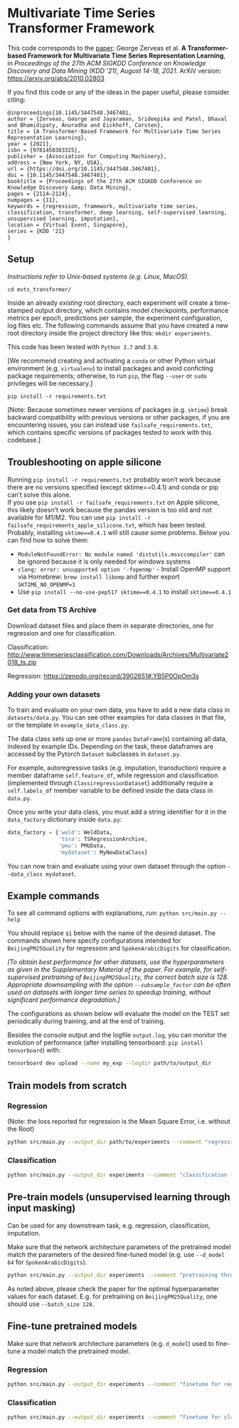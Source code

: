 # Multivariate Time Series Transformer Framework

This code corresponds to the [paper](https://dl.acm.org/doi/10.1145/3447548.3467401): George Zerveas et al. **A Transformer-based Framework for Multivariate Time Series Representation Learning**, in _Proceedings of the 27th ACM SIGKDD Conference on Knowledge Discovery and Data Mining (KDD '21), August 14-18, 2021_.
ArXiV version: https://arxiv.org/abs/2010.02803

If you find this code or any of the ideas in the paper useful, please consider citing:
```buildoutcfg
@inproceedings{10.1145/3447548.3467401,
author = {Zerveas, George and Jayaraman, Srideepika and Patel, Dhaval and Bhamidipaty, Anuradha and Eickhoff, Carsten},
title = {A Transformer-Based Framework for Multivariate Time Series Representation Learning},
year = {2021},
isbn = {9781450383325},
publisher = {Association for Computing Machinery},
address = {New York, NY, USA},
url = {https://doi.org/10.1145/3447548.3467401},
doi = {10.1145/3447548.3467401},
booktitle = {Proceedings of the 27th ACM SIGKDD Conference on Knowledge Discovery &amp; Data Mining},
pages = {2114–2124},
numpages = {11},
keywords = {regression, framework, multivariate time series, classification, transformer, deep learning, self-supervised learning, unsupervised learning, imputation},
location = {Virtual Event, Singapore},
series = {KDD '21}
}
```

## Setup

_Instructions refer to Unix-based systems (e.g. Linux, MacOS)._

`cd mvts_transformer/`

Inside an already *existing* root directory, each experiment will create a time-stamped output directory, which contains
model checkpoints, performance metrics per epoch, predictions per sample, the experiment configuration, log files etc.
The following commands assume that you have created a new root directory inside the project directory like this: 
`mkdir experiments`.

This code has been tested with `Python 3.7` and `3.8`.

[We recommend creating and activating a `conda` or other Python virtual environment (e.g. `virtualenv`) to 
install packages and avoid conficting package requirements; otherwise, to run `pip`, the flag `--user` or `sudo` privileges will be necessary.]

`pip install -r requirements.txt`

[Note: Because sometimes newer versions of packages (e.g. `sktime`) break backward compatibility with previous versions or other packages, 
if you are encountering issues, you can instead use `failsafe_requirements.txt`, which contains specific versions 
of packages tested to work with this codebase.] 

## Troubleshooting on apple silicone
Running `pip install -r requirements.txt` probably won’t work because there are no versions specified (except sktime==0.4.1) and conda or pip can’t solve this alone.  
If you use `pip install -r failsafe_requirements.txt` on Apple silicone, this likely doesn’t work because the pandas version is too old and not available for M1/M2.
You can use `pip install -r failsafe_requirements_apple_silicone.txt`, which has been tested.
Probably, installing `sktime==0.4.1` will still cause some problems. Below you can find how to solve them: 
- `ModuleNotFoundError: No module named 'distutils.msvccompiler'` can be ignored because it is only needed for windows systems
- `clang: error: unsupported option '-fopenmp'` - Install OpenMP support via Homebrew: `brew install libomp` and further export `SKTIME_NO_OPENMP=1`
- Use `pip install --no-use-pep517 sktime==0.4.1` to install `sktime==0.4.1`


### Get data from TS Archive

Download dataset files and place them in separate directories, one for regression and one for classification.

Classification: http://www.timeseriesclassification.com/Downloads/Archives/Multivariate2018_ts.zip

Regression: https://zenodo.org/record/3902651#.YB5P0OpOm3s

### Adding your own datasets

To train and evaluate on your own data, you have to add a new data class in `datasets/data.py`.
You can see other examples for data classes in that file, or the template in `example_data_class.py`.

The data class sets up one or more `pandas` `DataFrame`(s) containing all data, indexed by example IDs.
Depending on the task, these dataframes are accessed by the Pytorch `Dataset` subclasses in `dataset.py`.

For example, autoregressive tasks (e.g. imputation, transduction) require a member dataframe `self.feature_df`, 
while regression and classification (implemented through `ClassiregressionDataset`) additionally require a `self.labels_df` member
variable to be defined inside the data class in `data.py`.

Once you write your data class, you must add a string identifier for it in the `data_factory` dictionary inside `data.py`:
```python
data_factory = {'weld': WeldData,
                'tsra': TSRegressionArchive,
                'pmu': PMUData,
                'mydataset': MyNewDataClass}
```

You can now train and evaluate using your own dataset through the option `--data_class mydataset`.

## Example commands

To see all command options with explanations, run: `python src/main.py --help`

You should replace `$1` below with the name of the desired dataset.
The commands shown here specify configurations intended for `BeijingPM25Quality` for regression and `SpokenArabicDigits` for classification.

_[To obtain best performance for other datasets, *use the hyperparameters as given in the Supplementary Material of the paper*. For example, for self-supervised pretraining of `BeijingPM25Quality`, the correct batch size is 128.
Appropriate downsampling with the option `--subsample_factor` can be often used on datasets with longer time series to speedup training, without significant
performance degradation.]_

The configurations as shown below will evaluate the model on the TEST set periodically during training, and at the end of training.

Besides the console output  and the logfile `output.log`, you can monitor the evolution of performance (after installing tensorboard: `pip install tensorboard`) with:
```bash
tensorboard dev upload --name my_exp --logdir path/to/output_dir
```

## Train models from scratch


### Regression

(Note: the loss reported for regression is the Mean Square Error, i.e. without the Root)

```bash
python src/main.py --output_dir path/to/experiments --comment "regression from Scratch" --name $1_fromScratch_Regression --records_file Regression_records.xls --data_dir path/to/Datasets/Regression/$1/ --data_class tsra --pattern TRAIN --val_pattern TEST --epochs 100 --lr 0.001 --optimizer RAdam  --pos_encoding learnable --task regression
```

### Classification

```bash
python src/main.py --output_dir experiments --comment "classification from Scratch" --name $1_fromScratch --records_file Classification_records.xls --data_dir path/to/Datasets/Classification/$1/ --data_class tsra --pattern TRAIN --val_pattern TEST --epochs 400 --lr 0.001 --optimizer RAdam  --pos_encoding learnable  --task classification  --key_metric accuracy
```

## Pre-train models (unsupervised learning through input masking)

Can be used for any downstream task, e.g. regression, classification, imputation.

Make sure that the network architecture parameters of the pretrained model match the parameters of the desired fine-tuned model (e.g. use `--d_model 64` for `SpokenArabicDigits`).

```bash
python src/main.py --output_dir experiments --comment "pretraining through imputation" --name $1_pretrained --records_file Imputation_records.xls --data_dir /path/to/$1/ --data_class tsra --pattern TRAIN --val_ratio 0.2 --epochs 700 --lr 0.001 --optimizer RAdam --batch_size 32 --pos_encoding learnable --d_model 128
```

As noted above, please check the paper for the optimal hyperparameter values for each dataset. E.g. for pretraining on `BeijingPM25Quality`, one should use `--batch_size 128`.

## Fine-tune pretrained models

Make sure that network architecture parameters (e.g. `d_model`) used to fine-tune a model match the pretrained model.

### Regression
```bash
python src/main.py --output_dir experiments --comment "finetune for regression" --name BeijingPM25Quality_finetuned --records_file Regression_records.xls --data_dir /path/to/Datasets/Regression/BeijingPM25Quality/ --data_class tsra --pattern TRAIN --val_pattern TEST  --epochs 200 --lr 0.001 --optimizer RAdam --pos_encoding learnable --d_model 128 --load_model path/to/BeijingPM25Quality_pretrained/checkpoints/model_best.pth --task regression --change_output --batch_size 128
```

### Classification
```bash
python src/main.py --output_dir experiments --comment "finetune for classification" --name SpokenArabicDigits_finetuned --records_file Classification_records.xls --data_dir /path/to/Datasets/Classification/SpokenArabicDigits/ --data_class tsra --pattern TRAIN --val_pattern TEST --epochs 100 --lr 0.001 --optimizer RAdam --batch_size 128 --pos_encoding learnable --d_model 64 --load_model path/to/SpokenArabicDigits_pretrained/checkpoints/model_best.pth --task classification --change_output --key_metric accuracy
```

